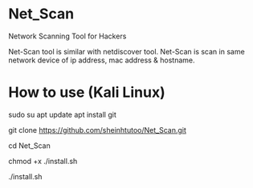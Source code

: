 # Net_Scan
Network Scanning Tool for Hackers

Net-Scan tool is similar with netdiscover tool. Net-Scan is scan in same network device of ip address, mac address & hostname.

# How to use (Kali Linux)
sudo su
apt update
apt install git

git clone https://github.com/sheinhtutoo/Net_Scan.git

cd Net_Scan

chmod +x ./install.sh

./install.sh



